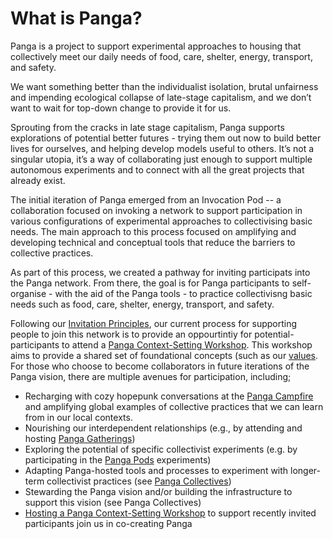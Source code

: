 # What is Panga?

Panga is a project to support experimental approaches to housing that collectively meet our daily needs of food, care, shelter, energy, transport, and safety.

We want something better than the individualist isolation, brutal unfairness and impending ecological collapse of late-stage capitalism, and we don’t want to wait for top-down change to provide it for us.

Sprouting from the cracks in late stage capitalism, Panga supports explorations of potential better futures - trying them out now to build better lives for ourselves, and helping develop models useful to others. It’s not a singular utopia, it’s a way of collaborating just enough to support multiple autonomous experiments and to connect with all the great projects that already exist.

The initial iteration of Panga emerged from an Invocation Pod -- a collaboration focused on invoking a network to support participation in various configurations of experimental approaches to collectivising basic needs. The main approach to this process focused on amplifying and developing technical and conceptual tools that reduce the barriers to collective practices. 

As part of this process, we created a pathway for inviting participats into the Panga network. From there, the goal is for Panga participants to self-organise - with the aid of the Panga tools - to practice collectivisng basic needs such as food, care, shelter, energy, transport, and safety. 

Following our [Invitation Principles](panga-concepts/participating_in_panga/panga_invitation_principles.md), our current process for supporting people to join this network is to provide an oppourtintiy for potential-participants to attend a [Panga Context-Setting Workshop](panga-concepts/participating_in_panga/panga_workshop_intro.md). This workshop aims to provide a shared set of foundational concepts (such as our [values](panga-concepts/participating_in_panga/panga_values.md). For those who choose to become collaborators in future iterations of the Panga vision, there are multiple avenues for participation, including;

  * Recharging with cozy hopepunk conversations at the [Panga Campfire](panga-concepts/participating_in_panga/panga_campfire.md) and amplifying global examples of collective practices that we can learn from in our local contexts.
  * Nourishing our interdependent relationships (e.g., by attending and hosting [Panga Gatherings](panga-concepts/participating_in_panga/panga_gatherings.md))
  * Exploring the potential of specific collectivist experiments (e.g. by participating in the [Panga Pods](panga-concepts/participating_in_panga/panga_pods.md) experiments) 
  * Adapting Panga-hosted tools and processes to experiment with longer-term collectivist practices (see [Panga Collectives](panga-concepts/participating_in_panga/panga_collectives.md))
  * Stewarding the Panga vision and/or building the infrastructure to support this vision (see Panga Collectives)
  * [Hosting a Panga Context-Setting Workshop](panga-concepts/participating_in_panga/workshop_host_guidelines.md) to support recently invited participants join us in co-creating Panga


